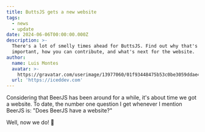 ```yaml
---
title: ButtsJS gets a new website
tags:
  - news
  - update
date: 2024-06-06T00:00:00.000Z
description: >-
  There's a lot of smelly times ahead for ButtsJS. Find out why that's
  important, how you can contribute, and what's next for the website.
author:
  name: Luis Montes
  avatar: >-
    https://gravatar.com/userimage/13977060/01f93448475b53c0be3059ddae412a50.jpeg?size=256
  url: 'https://iceddev.com'
---
```

Considering that BeerJS has been around for a while, it's about time we got a website. To date, the number one question
I get whenever I mention BeerJS is: "Does BeerJS have a website?"

Well, now we do! 🎉

